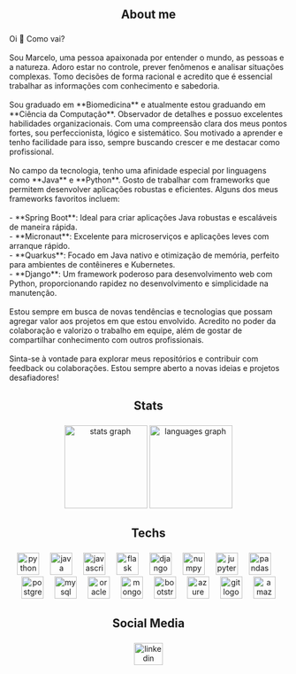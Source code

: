 <h2 align="center">About me</h2>

###

<p align="left">Oi 👋 Como vai?<br><br>Sou Marcelo, uma pessoa apaixonada por entender o mundo, as pessoas e a natureza. Adoro estar no controle, prever fenômenos e analisar situações complexas. Tomo decisões de forma racional e acredito que é essencial trabalhar as informações com conhecimento e sabedoria.<br><br>Sou graduado em **Biomedicina** e atualmente estou graduando em **Ciência da Computação**. Observador de detalhes e possuo excelentes habilidades organizacionais. Com uma compreensão clara dos meus pontos fortes, sou perfeccionista, lógico e sistemático. Sou motivado a aprender e tenho facilidade para isso, sempre buscando crescer e me destacar como profissional.<br><br>No campo da tecnologia, tenho uma afinidade especial por linguagens como **Java** e **Python**. Gosto de trabalhar com frameworks que permitem desenvolver aplicações robustas e eficientes. Alguns dos meus frameworks favoritos incluem:<br><br>- **Spring Boot**: Ideal para criar aplicações Java robustas e escaláveis de maneira rápida.<br>- **Micronaut**: Excelente para microserviços e aplicações leves com arranque rápido.<br>- **Quarkus**: Focado em Java nativo e otimização de memória, perfeito para ambientes de contêineres e Kubernetes.<br>- **Django**: Um framework poderoso para desenvolvimento web com Python, proporcionando rapidez no desenvolvimento e simplicidade na manutenção.<br><br>Estou sempre em busca de novas tendências e tecnologias que possam agregar valor aos projetos em que estou envolvido. Acredito no poder da colaboração e valorizo o trabalho em equipe, além de gostar de compartilhar conhecimento com outros profissionais.<br><br>Sinta-se à vontade para explorar meus repositórios e contribuir com feedback ou colaborações. Estou sempre aberto a novas ideias e projetos desafiadores!</p>

###

<h2 align="center">Stats</h2>

###

<div align="center">
  <img src="https://github-readme-stats.vercel.app/api?username=marcelobilbyia&hide_title=false&hide_rank=false&show_icons=true&include_all_commits=true&count_private=true&disable_animations=false&theme=dracula&locale=en&hide_border=false&order=1" height="150" alt="stats graph"  />
  <img src="https://github-readme-stats.vercel.app/api/top-langs?username=marcelobilbyia&locale=en&hide_title=false&layout=compact&card_width=320&langs_count=5&theme=dracula&hide_border=false&order=2" height="150" alt="languages graph"  />
</div>

###

<h2 align="center">Techs</h2>

###

<div align="center">
  <img src="https://cdn.jsdelivr.net/gh/devicons/devicon/icons/python/python-original.svg" height="40" alt="python logo"  />
  <img width="12" />
  <img src="https://cdn.jsdelivr.net/gh/devicons/devicon/icons/java/java-original.svg" height="40" alt="java logo"  />
  <img width="12" />
  <img src="https://cdn.jsdelivr.net/gh/devicons/devicon/icons/javascript/javascript-original.svg" height="40" alt="javascript logo"  />
  <img width="12" />
  <img src="https://cdn.jsdelivr.net/gh/devicons/devicon/icons/flask/flask-original.svg" height="40" alt="flask logo"  />
  <img width="12" />
  <img src="https://cdn.jsdelivr.net/gh/devicons/devicon/icons/django/django-plain.svg" height="40" alt="django logo"  />
  <img width="12" />
  <img src="https://cdn.jsdelivr.net/gh/devicons/devicon/icons/numpy/numpy-original.svg" height="40" alt="numpy logo"  />
  <img width="12" />
  <img src="https://cdn.jsdelivr.net/gh/devicons/devicon/icons/jupyter/jupyter-original.svg" height="40" alt="jupyter logo"  />
  <img width="12" />
  <img src="https://cdn.jsdelivr.net/gh/devicons/devicon/icons/pandas/pandas-original.svg" height="40" alt="pandas logo"  />
  <img width="12" />
  <img src="https://cdn.jsdelivr.net/gh/devicons/devicon/icons/postgresql/postgresql-original.svg" height="40" alt="postgresql logo"  />
  <img width="12" />
  <img src="https://cdn.jsdelivr.net/gh/devicons/devicon/icons/mysql/mysql-original.svg" height="40" alt="mysql logo"  />
  <img width="12" />
  <img src="https://cdn.jsdelivr.net/gh/devicons/devicon/icons/oracle/oracle-original.svg" height="40" alt="oracle logo"  />
  <img width="12" />
  <img src="https://skillicons.dev/icons?i=mongodb" height="40" alt="mongodb logo"  />
  <img width="12" />
  <img src="https://cdn.jsdelivr.net/gh/devicons/devicon/icons/bootstrap/bootstrap-original.svg" height="40" alt="bootstrap logo"  />
  <img width="12" />
  <img src="https://cdn.jsdelivr.net/gh/devicons/devicon/icons/azure/azure-original.svg" height="40" alt="azure logo"  />
  <img width="12" />
  <img src="https://cdn.jsdelivr.net/gh/devicons/devicon/icons/git/git-original.svg" height="40" alt="git logo"  />
  <img width="12" />
  <img src="https://skillicons.dev/icons?i=aws" height="40" alt="amazonwebservices logo"  />
</div>

###

<h2 align="center">Social Media</h2>

###

<div align="center">
  <a href="https://www.linkedin.com/in/marcelobilby" target="_blank">
    <img src="https://raw.githubusercontent.com/maurodesouza/profile-readme-generator/master/src/assets/icons/social/linkedin/default.svg" width="52" height="40" alt="linkedin logo"  />
  </a>
</div>

###
